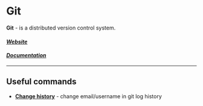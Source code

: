 # Git

**Git** - is a distributed version control system.

#### [*Website*](https://git-scm.com/)

#### [*Documentation*](https://git-scm.com/doc/)

---

## Useful commands

* **[Change history](/git/change-history.md)** - change email/username in git log history